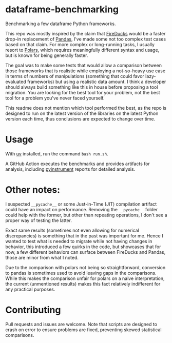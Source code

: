# dataframe-benchmarking
Benchmarking a few dataframe Python frameworks.

This repo was mostly inspired by the claim that [FireDucks](https://fireducks-dev.github.io/) would be a faster drop-in replacement of [Pandas](https://pandas.pydata.org/), I've made some not too complex test cases based on that claim. For more complex or long-running tasks, I usually resort to [Polars](https://pola.rs/), which requires meaningfully different syntax and usage, but is known for being generally faster.

The goal was to make some tests that would allow a comparison between those frameworks that is realistic while employing a not-so-heavy use case in terms of numbers of manipulations (something that could favor lazy-evaluated frameworks) but using a realistic data amount. I think a developer should always build something like this in house before proposing a tool migration. You are looking for the best tool for your problem, not the best tool for a problem you've never faced yourself.

This readme does not mention which tool performed the best, as the repo is designed to run on the latest version of the libraries on the latest Python version each time, thus conclusions are expected to change over time.

# Usage 

With [uv](https://docs.astral.sh/uv/) installed, run the command `bash run.sh`.

A GitHub Action executes the benchmarks and provides artifacts for analysis, including [pyinstrument](https://pyinstrument.readthedocs.io/en/latest/) reports for detailed analysis.

# Other notes:
I suspected `__pycache__` or some Just-in-Time (JIT) compilation artifact could have an impact on performance. Removing the `__pycache__` folder could help with the former, but other than repeating operations, I don't see a proper way of testing the latter.

Exact same results (sometimes not even allowing for numerical discrepancies) is something that in the past was important for me. Hence I wanted to test what is needed to migrate while not having changes in behavior, this introduced a few quirks in the code, but showcases that for now, a few different behaviors can surface between FireDucks and Pandas, those are minor from what I noted.

Due to the comparison with polars not being so straightforward, conversion to pandas is sometimes used to avoid leaving gaps in the comparisons. While this makes the comparison unfair for polars on a naive interpretation, the current (unmentioned results) makes this fact relatively indifferent for any practical purposes.

# Contributing

Pull requests and issues are welcome. Note that scripts are designed to crash on error to ensure problems are fixed, preventing skewed statistical comparisons.
